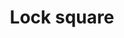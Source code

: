 ---
title: Lock square
tags: ["lock", "square", "security", "protection", "secure", "password", "access"]
icon: lock-square
svg: '<svg xmlns="http://www.w3.org/2000/svg" width="24" height="24" fill="none" viewBox="0 0 24 24" stroke-width="1.5" stroke-linecap="round" stroke-linejoin="round" stroke="currentColor"><path d="M14.004 10.947V8.925c0-2.641-4.008-2.491-4.008 0v2.021m-.994 0h5.996c.553 0 1.002.453 1.002 1.011v3.032c0 .558-.449 1.011-1.002 1.011H9.002A1.006 1.006 0 0 1 8 14.99v-3.033c0-.558.449-1.01 1.002-1.01"/><path d="M3 9.4c0-2.24 0-3.36.436-4.216a4 4 0 0 1 1.748-1.748C6.04 3 7.16 3 9.4 3h5.2c2.24 0 3.36 0 4.216.436a4 4 0 0 1 1.748 1.748C21 6.04 21 7.16 21 9.4v5.2c0 2.24 0 3.36-.436 4.216a4 4 0 0 1-1.748 1.748C17.96 21 16.84 21 14.6 21H9.4c-2.24 0-3.36 0-4.216-.436a4 4 0 0 1-1.748-1.748C3 17.96 3 16.84 3 14.6z"/></svg>'
---